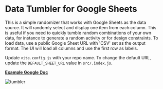 # Data Tumbler for Google Sheets

This is a simple randomizer that works with Google Sheets as the data source. It will randomly select and display one item from each column. This is useful if you need to quickly tumble random combinations of your own data, for instance to generate a random activity or for design constraints. To load data, use a public Google Sheet URL with 'CSV' set as the output format. The UI will load all columns and use the first row as labels.

Update `vite.config.js` with your repo name.
To change the default URL, update the `DEFAULT_SHEET_URL` value in `src/.index.js`.

**[Example Google Doc](https://docs.google.com/spreadsheets/d/1CG_G7xA2PMgo3byQ6jyHbVz-Xr_4CYZAhsmortPA-QY/edit?gid=0#gid=0)**

![tumbler](https://github.com/user-attachments/assets/055cb89a-84f0-44f8-b1b0-57d5a294bef8)
